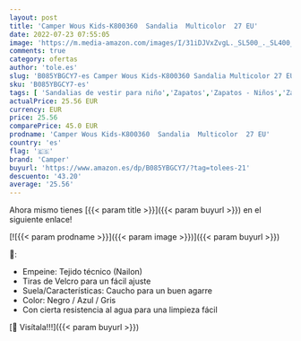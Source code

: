 ```yaml
---
layout: post
title: 'Camper Wous Kids-K800360  Sandalia  Multicolor  27 EU'
date: 2022-07-23 07:55:05
image: 'https://m.media-amazon.com/images/I/31iDJVxZvgL._SL500_._SL400_.jpg'
comments: true
category: ofertas
author: 'tole.es'
slug: 'B085YBGCY7-es Camper Wous Kids-K800360 Sandalia Multicolor 27 EU'
sku: 'B085YBGCY7-es'
tags: [ 'Sandalias de vestir para niño','Zapatos','Zapatos - Niños','Zapatos y complementos','camper','sandalia','🇪🇸', ]
actualPrice: 25.56 EUR
currency: EUR
price: 25.56
comparePrice: 45.0 EUR
prodname: 'Camper Wous Kids-K800360  Sandalia  Multicolor  27 EU'
country: 'es'
flag: '🇪🇸'
brand: 'Camper'
buyurl: 'https://www.amazon.es/dp/B085YBGCY7/?tag=tolees-21'
descuento: '43.20'
average: '25.56'
---
```


Ahora mismo tienes [{{< param title >}}]({{< param buyurl >}}) en el siguiente enlace!

[![{{< param prodname >}}]({{< param image >}})]({{< param buyurl >}})

🔎:

- Empeine: Tejido técnico (Nailon)
- Tiras de Velcro para un fácil ajuste
- Suela/Características: Caucho para un buen agarre
- Color: Negro / Azul / Gris
- Con cierta resistencia al agua para una limpieza fácil

[🛒 Visítala!!!]({{< param buyurl >}})
